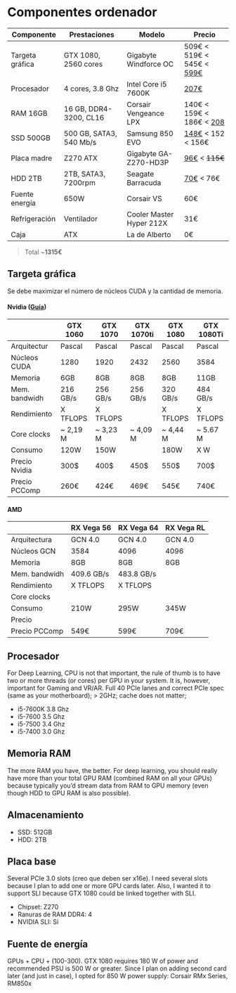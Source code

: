 # Componentes ordenador


| Componente      | Prestaciones            | Modelo                     | Precio |
| --------------- | ----------------------- | -------------------------- | ------ |
| Targeta gráfica | GTX 1080, 2560 cores    | Gigabyte Windforce OC      | 509€ < 519€ < 545€ < [599€](https://www.pccomponentes.com/gigabyte-geforce-gtx-1080-windforce-oc-8gb-gddr5)   |
| Procesador      | 4 cores, 3.8 Ghz        | Intel Core i5 7600K        | [207€](https://www.pccomponentes.com/intel-core-i5-7600k-38ghz-box)   |
| RAM 16GB        | 16 GB, DDR4-3200, CL16  | Corsair Vengeance LPX      | 140€ < 159€ < 186€ < [208](https://www.pccomponentes.com/corsair-vengeance-lpx-ddr4-3200-pc4-25600-16gb-2x8gb-cl16)   |
| SSD 500GB       | 500 GB, SATA3, 540 Mb/s | Samsung 850 EVO            | [148€](https://www.pccomponentes.com/samsung-850-evo-ssd-series-500gb--sata3) < 152 < 156€   |
| Placa madre     | Z270 ATX                | Gigabyte GA-Z270-HD3P      | [96€](https://www.pccomponentes.com/gigabyte-ga-z270-hd3p) < ~~115€~~  |
| HDD 2TB         | 2TB, SATA3, 7200rpm     | Seagate Barracuda          | [70€](https://www.pccomponentes.com/seagate-barracuda-35-2tb-sata3) < 76€   |
| Fuente energía  | 650W                    | Corsair VS                 | 60€    |
| Refrigeración   | Ventilador              | Cooler Master Hyper 212X   | 31€    |
| Caja            | ATX                     | La de Alberto              | 0€     |

> Total ~**1315€**


## Targeta gráfica

Se debe maximizar el número de núcleos CUDA y la cantidad de memoria.

#### Nvidia ([Guía](https://blog.slavv.com/picking-a-gpu-for-deep-learning-3d4795c273b9))

|               | GTX 1060 | GTX 1070 | GTX 1070ti | GTX 1080 | GTX 1080Ti |
| ------------- | -------- | -------- | ---------- | -------- | ---------- |
| Arquitectur   | Pascal   | Pascal   | Pascal     | Pascal   | Pascal     |
| Núcleos CUDA  | 1280     | 1920     | 2432       | 2560     | 3584       |
| Memoria       | 6GB      | 8GB      | 8GB        | 8GB      | 11GB       |
| Mem. bandwidh | 216 GB/s | 256 GB/s | 256 GB/s   | 320 GB/s | 484 GB/s   |
| Rendimiento   | X TFLOPS | X TFLOPS |            | X TFLOPS | X TFLOPS   | 
| Core clocks   | ~ 2,19 M | ~ 3,23 M | ~ 4,09 M   | ~ 4,44 M | ~ 5.67 M   | 
| Consumo       | 120W     | 150W     |            | 180W     | X W        |
| Precio Nvidia | 300$     | 400$     | 450$       | 550$     | 700$       |
| Precio PCComp | 260€     | 424€     | 469€       | 545€     | 740€       |

#### AMD

|               | RX Vega 56 | RX Vega 64 | RX Vega RL |
| ------------- | ---------- | ---------- | ---------- |
| Arquitectura  | GCN 4.0    | GCN 4.0    | GCN 4.0    |
| Núcleos GCN   | 3584       | 4096       | 4096       |
| Memoria       | 8GB        | 8GB        | 8GB        |
| Mem. bandwidh |	409.6 GB/s | 483.8 GB/s |            |
| Rendimiento   | X TFLOPS   | X TFLOPS   |            |
| Core clocks   |            |            |            |
| Consumo       | 210W       | 295W       | 345W       |
| Precio        |            |            |            |
| Precio PCComp | 549€       | 599€       | 709€       |


## Procesador

For Deep Learning, CPU is not that important, the rule of thumb is to have two or more threads (or cores) per GPU in your system. It is, however, important for Gaming and VR/AR. Full 40 PCIe lanes and correct PCIe spec (same as your motherboard); > 2GHz; cache does not matter;

 * i5-7600K  3.8 Ghz
 * i5-7600 3.5 Ghz
 * i5-7500 3.4 Ghz
 * i5-7400 3.0 Ghz

## Memoria RAM

The more RAM you have, the better. For deep learning, you should really have more than your total GPU RAM (combined RAM on all your GPUs) because typically you’d stream data from RAM to GPU memory (even though HDD to GPU RAM is also possible).

## Almacenamiento

 * SSD: 512GB
 * HDD: 2TB

## Placa base

Several PCIe 3.0 slots (creo que deben ser x16e). I need several slots because I plan to add one or more GPU cards later. Also, I wanted it to support SLI because GTX 1080 could be linked together with SLI.

 * Chipset: Z270
 * Ranuras de RAM DDR4: 4
 * NVIDIA SLI: Sí
 
## Fuente de energía

GPUs + CPU + (100-300). GTX 1080 requires 180 W of power and recommended PSU is 500 W or greater. Since I plan on adding second card later (and just in case), I opted for 850 W power supply: Corsair RMx Series, RM850x
